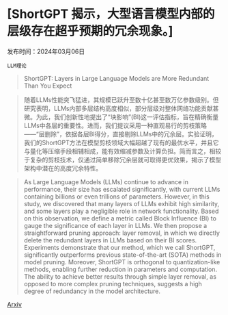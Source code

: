 # [ShortGPT 揭示，大型语言模型内部的层级存在超乎预期的冗余现象。]

发布时间：2024年03月06日

`LLM理论`

> ShortGPT: Layers in Large Language Models are More Redundant Than You Expect

> 随着LLMs性能突飞猛进，其规模已跃升至数十亿甚至数万亿参数级别。但研究表明，LLMs内部多层结构高度相似，部分层级对整体网络功能贡献甚微。为此，我们创新性地提出了“块影响”(BI)这一评估指标，旨在精确衡量LLMs中各层的重要性。进而，我们提议采用一种直观易行的剪枝策略——“层删除”，依据各层BI得分，直接剔除LLMs中的冗余层。实验证明，我们的ShortGPT方法在模型剪枝领域大幅超越了现有的最优水平，并且它与量化等压缩手段相辅相成，能有效缩减参数及计算负担。简而言之，相较于复杂的剪枝技术，仅通过简单移除冗余层就可取得更优效果，揭示了模型架构中潜在的高度冗余特性。

> As Large Language Models (LLMs) continue to advance in performance, their size has escalated significantly, with current LLMs containing billions or even trillions of parameters. However, in this study, we discovered that many layers of LLMs exhibit high similarity, and some layers play a negligible role in network functionality. Based on this observation, we define a metric called Block Influence (BI) to gauge the significance of each layer in LLMs. We then propose a straightforward pruning approach: layer removal, in which we directly delete the redundant layers in LLMs based on their BI scores. Experiments demonstrate that our method, which we call ShortGPT, significantly outperforms previous state-of-the-art (SOTA) methods in model pruning. Moreover, ShortGPT is orthogonal to quantization-like methods, enabling further reduction in parameters and computation. The ability to achieve better results through simple layer removal, as opposed to more complex pruning techniques, suggests a high degree of redundancy in the model architecture.

[Arxiv](https://arxiv.org/abs/2403.03853)